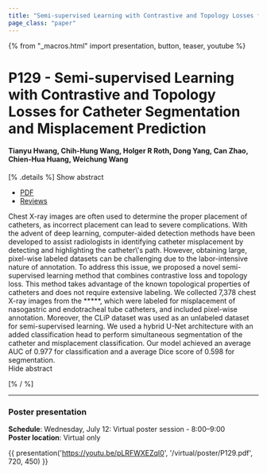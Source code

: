 ```yaml
---
title: "Semi-supervised Learning with Contrastive and Topology Losses for Catheter Segmentation and Misplacement Prediction"
page_class: "paper"
---
```


{% from "_macros.html" import presentation, button, teaser, youtube %}

# P129 - Semi-supervised Learning with Contrastive and Topology Losses for Catheter Segmentation and Misplacement Prediction

#### Tianyu Hwang, Chih-Hung Wang, Holger R Roth, Dong Yang, Can Zhao, Chien-Hua Huang, Weichung Wang


[% .details %]
<a class="toggle_visibility" data-selector=".abstract" data-level="3">Show abstract</a>
- <a href="https://openreview.net/pdf?id=9mPSPWo5tzu">PDF</a>
- <a href="https://openreview.net/forum?id=9mPSPWo5tzu">Reviews</a>

<p>
    <span class="abstract">
        Chest X-ray images are often used to determine the proper placement of catheters, as incorrect placement can lead to severe complications. With the advent of deep learning, computer-aided detection methods have been developed to assist radiologists in identifying catheter misplacement by detecting and highlighting the catheter\'s path. However, obtaining large, pixel-wise labeled datasets can be challenging due to the labor-intensive nature of annotation. To address this issue, we proposed a novel semi-supervised learning method that combines contrastive loss and topology loss. This method takes advantage of the known topological properties of catheters and does not require extensive labeling. We collected 7,378 chest X-ray images from the *****, which were labeled for misplacement of nasogastric and endotracheal tube catheters, and included pixel-wise annotation. Moreover, the CLiP dataset was used as an unlabeled dataset for semi-supervised learning. We used a hybrid U-Net architecture with an added classification head to perform simultaneous segmentation of the catheter and misplacement classification. Our model achieved an average AUC of 0.977 for classification and a average Dice score of 0.598 for segmentation.
        <br>
        <span class="actions"><a class="toggle_visibility" data-level="2">Hide abstract</a></span>
    </span>
</p>
[% / %]

---


### Poster presentation

**Schedule**: Wednesday, July 12: Virtual poster session - 8:00–9:00<br>
**Poster location**: Virtual only

{{ presentation('https://youtu.be/pLRFWXEZqI0', '/virtual/poster/P129.pdf', 720, 450) }}